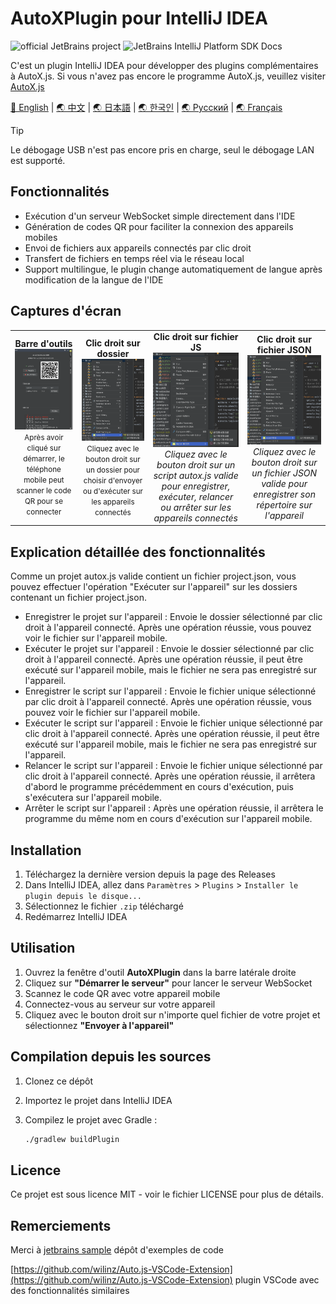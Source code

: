 # AutoXPlugin pour IntelliJ IDEA

![official JetBrains project](https://jb.gg/badges/official-flat-square.svg)
![JetBrains IntelliJ Platform SDK Docs](https://jb.gg/badges/docs.svg?style=flat-square)

C'est un plugin IntelliJ IDEA pour développer des plugins complémentaires à AutoX.js. Si vous n'avez pas encore le programme AutoX.js, veuillez visiter [AutoX.js](https://github.com/aiselp/AutoX)

[🌟 English](README_en.md) | [🌏 中文](README.md) | [🌏 日本語](README_JP.md) | [🌏 한국인](README_ko.md) | [🌏 Русский](README_ru.md) | [🌏 Français](README_fr.md)
> [!TIP]
> Le débogage USB n'est pas encore pris en charge, seul le débogage LAN est supporté.

## Fonctionnalités

- Exécution d'un serveur WebSocket simple directement dans l'IDE
- Génération de codes QR pour faciliter la connexion des appareils mobiles
- Envoi de fichiers aux appareils connectés par clic droit
- Transfert de fichiers en temps réel via le réseau local
- Support multilingue, le plugin change automatiquement de langue après modification de la langue de l'IDE

## Captures d'écran
<div align="center">
<table>
<tr>

<td align="center">
<b>Barre d'outils</b><br>
<img src="/img/%E6%88%AA%E5%B1%8F2025-04-03%2000.43.22.png" width="500" alt="Barre d'outils"><br>
<small>Après avoir cliqué sur démarrer, le téléphone mobile peut scanner le code QR pour se connecter</small>
</td>
<td align="center">
<b>Clic droit sur dossier</b><br>
<img src="img/%E6%88%AA%E5%B1%8F2025-04-02%2017.40.57.png" width="500" alt="Clic droit sur dossier"><br>
<small>Cliquez avec le bouton droit sur un dossier pour choisir d'envoyer ou d'exécuter sur les appareils connectés</small>
</td>
<td align="center">
<b>Clic droit sur fichier JS</b><br>
<img src="img/%E6%88%AA%E5%B1%8F2025-04-02%2017.40.39.png" width="500" alt="Clic droit sur fichier JS"><br>
<em>Cliquez avec le bouton droit sur un script autox.js valide pour enregistrer, exécuter, relancer ou arrêter sur les appareils connectés</em>
</td>
<td align="center">
<b>Clic droit sur fichier JSON</b><br>
<img src="img/%E6%88%AA%E5%B1%8F2025-04-02%2017.41.36.png" width="500" alt="Clic droit sur fichier JSON"><br>
<em>Cliquez avec le bouton droit sur un fichier JSON valide pour enregistrer son répertoire sur l'appareil</em>
</td>
</tr>
</table>
</div>

## Explication détaillée des fonctionnalités

Comme un projet autox.js valide contient un fichier project.json, vous pouvez effectuer l'opération "Exécuter sur l'appareil" sur les dossiers contenant un fichier project.json.

- Enregistrer le projet sur l'appareil : Envoie le dossier sélectionné par clic droit à l'appareil connecté. Après une opération réussie, vous pouvez voir le fichier sur l'appareil mobile.
- Exécuter le projet sur l'appareil : Envoie le dossier sélectionné par clic droit à l'appareil connecté. Après une opération réussie, il peut être exécuté sur l'appareil mobile, mais le fichier ne sera pas enregistré sur l'appareil.
- Enregistrer le script sur l'appareil : Envoie le fichier unique sélectionné par clic droit à l'appareil connecté. Après une opération réussie, vous pouvez voir le fichier sur l'appareil mobile.
- Exécuter le script sur l'appareil : Envoie le fichier unique sélectionné par clic droit à l'appareil connecté. Après une opération réussie, il peut être exécuté sur l'appareil mobile, mais le fichier ne sera pas enregistré sur l'appareil.
- Relancer le script sur l'appareil : Envoie le fichier unique sélectionné par clic droit à l'appareil connecté. Après une opération réussie, il arrêtera d'abord le programme précédemment en cours d'exécution, puis s'exécutera sur l'appareil mobile.
- Arrêter le script sur l'appareil : Après une opération réussie, il arrêtera le programme du même nom en cours d'exécution sur l'appareil mobile.

## Installation

1. Téléchargez la dernière version depuis la page des Releases
2. Dans IntelliJ IDEA, allez dans `Paramètres` > `Plugins` > `Installer le plugin depuis le disque...`
3. Sélectionnez le fichier `.zip` téléchargé
4. Redémarrez IntelliJ IDEA

## Utilisation

1. Ouvrez la fenêtre d'outil **AutoXPlugin** dans la barre latérale droite
2. Cliquez sur **"Démarrer le serveur"** pour lancer le serveur WebSocket
3. Scannez le code QR avec votre appareil mobile
4. Connectez-vous au serveur sur votre appareil
5. Cliquez avec le bouton droit sur n'importe quel fichier de votre projet et sélectionnez **"Envoyer à l'appareil"**

## Compilation depuis les sources

1. Clonez ce dépôt
2. Importez le projet dans IntelliJ IDEA
3. Compilez le projet avec Gradle :

   ```bash
   ./gradlew buildPlugin
   ```

## Licence

Ce projet est sous licence MIT - voir le fichier LICENSE pour plus de détails.

## Remerciements

Merci à
[jetbrains sample](https://github.com/JetBrains/intellij-sdk-code-samples) dépôt d'exemples de code

[https://github.com/wilinz/Auto.js-VSCode-Extension](https://github.com/wilinz/Auto.js-VSCode-Extension) plugin VSCode avec des fonctionnalités similaires 